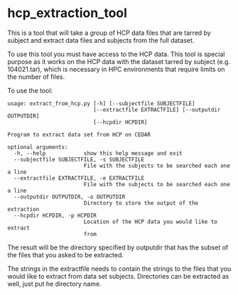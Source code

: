 # hcp_extraction_tool
This is a tool that will take a group of HCP data files that are tarred by subject and extract data files and subjects from the full dataset.

To use this tool you must have access to the HCP data.
This tool is special purpose as it works on the HCP data with the dataset tarred by subject (e.g. 104021.tar), which is necessary in HPC environments that require limits on the number of files.

To use the tool:

```
usage: extract_from_hcp.py [-h] [--subjectfile SUBJECTFILE]
                           [--extractfile EXTRACTFILE] [--outputdir OUTPUTDIR]
                           [--hcpdir HCPDIR]

Program to extract data set from HCP on CEDAR

optional arguments:
  -h, --help            show this help message and exit
  --subjectfile SUBJECTFILE, -s SUBJECTFILE
                        File with the subjects to be searched each one a line
  --extractfile EXTRACTFILE, -e EXTRACTFILE
                        File with the subjects to be searched each one a line
  --outputdir OUTPUTDIR, -o OUTPUTDIR
                        Directory to store the output of the extraction
  --hcpdir HCPDIR, -p HCPDIR
                        Location of the HCP data you would like to extract
                        from
```

The result will be the directory specified by outputdir that has the subset of the files that you asked to be extracted.

The strings in the extractfile needs to contain the strings to the files that you would like to extract from data set subjects.  Directories can be extracted as well, just put he directory name.


